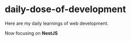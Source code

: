 # daily-dose-of-development
Here are my daily learnings of web development.

Now focusing on **NestJS**

